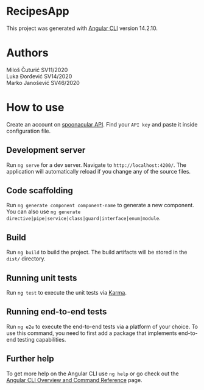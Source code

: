 # RecipesApp

This project was generated with [Angular CLI](https://github.com/angular/angular-cli) version 14.2.10.

# Authors

Miloš Čuturić SV11/2020  
Luka Đorđević SV14/2020  
Marko Janošević SV46/2020

# How to use

Create an account on [spoonacular API](https://spoonacular.com/food-api). Find your `API key` and paste it inside configuration file.

## Development server

Run `ng serve` for a dev server. Navigate to `http://localhost:4200/`. The application will automatically reload if you change any of the source files.

## Code scaffolding

Run `ng generate component component-name` to generate a new component. You can also use `ng generate directive|pipe|service|class|guard|interface|enum|module`.

## Build

Run `ng build` to build the project. The build artifacts will be stored in the `dist/` directory.

## Running unit tests

Run `ng test` to execute the unit tests via [Karma](https://karma-runner.github.io).

## Running end-to-end tests

Run `ng e2e` to execute the end-to-end tests via a platform of your choice. To use this command, you need to first add a package that implements end-to-end testing capabilities.

## Further help

To get more help on the Angular CLI use `ng help` or go check out the [Angular CLI Overview and Command Reference](https://angular.io/cli) page.
